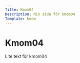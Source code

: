 ```yaml
---
Title: Kmom04
Description: Min sida för kmom04
Template: kmom
---
```


# Kmom04

Lite text för kmom04
